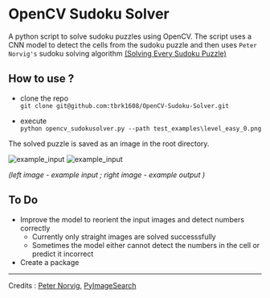 # OpenCV Sudoku Solver

A python script to solve sudoku puzzles using OpenCV. The script uses a CNN model to detect the cells from the sudoku puzzle and then uses ```Peter Norvig's``` sudoku solving algorithm [(Solving Every Sudoku Puzzle)](https://norvig.com/sudoku.html)

## How to use ?

- clone the repo <br>
```git clone git@github.com:tbrk1608/OpenCV-Sudoku-Solver.git```

- execute <br>
```python opencv_sudokusolver.py --path test_examples\level_easy_0.png```

The solved puzzle is saved as an image in the root directory.


![example_input](.\test_examples\level_easy_0.png) ![example_input](.\solved_level_easy_0.png)

*(left image - example input ; right image - example output )*

## To Do

- Improve the model to reorient the input images and detect numbers correctly
    - Currently only straight images are solved successsfully
    - Sometimes the model either cannot detect the numbers in the cell or predict it incorrect
- Create a package

---
Credits : [Peter Norvig](https://norvig.com/), [PyImageSearch](https://pyimagesearch.com/)
